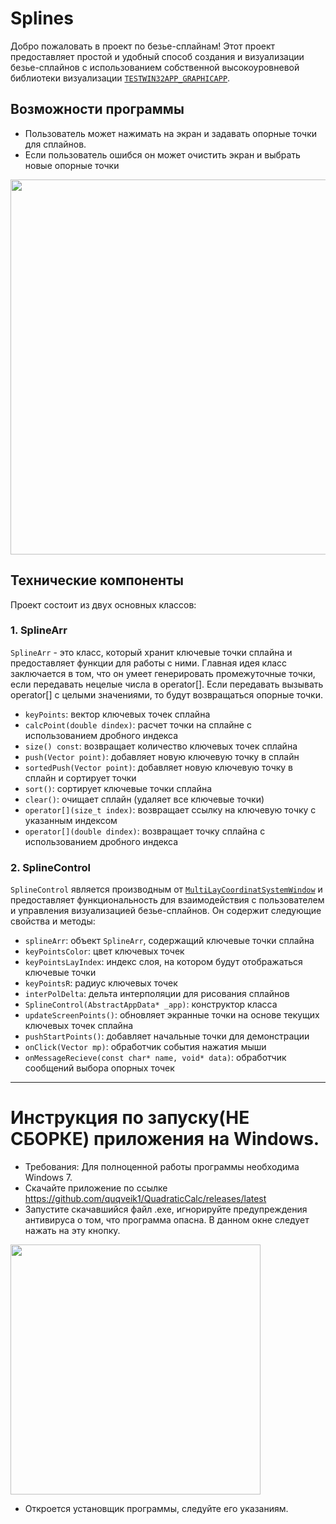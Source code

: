 # Splines

Добро пожаловать в проект по безье-сплайнам! Этот проект предоставляет простой и удобный способ создания и визуализации безье-сплайнов с использованием собственной высокоуровневой библиотеки визуализации [`TESTWIN32APP_GRAPHICAPP`](https://github.com/quqveik1/TESTWIN32_GRAPHICAPP).

## Возможности программы
- Пользователь может нажимать на экран и задавать опорные точки для сплайнов.
- Если пользователь ошибся он может очистить экран и выбрать новые опорные точки

<img src="https://user-images.githubusercontent.com/64206443/235349246-40d57425-71fa-4c71-8611-0360a097dc5b.png" width="600">


## Технические компоненты

Проект состоит из двух основных классов:

### 1. SplineArr

`SplineArr` - это класс, который хранит ключевые точки сплайна и предоставляет функции для работы с ними.
Главная идея класс заключается в том, что он умеет генерировать промежуточные точки, если передавать нецелые числа в operator[]. Если передавать вызывать operator[] с целыми значениями,
то будут возвращаться опорные точки. 

- `keyPoints`: вектор ключевых точек сплайна
- `calcPoint(double dindex)`: расчет точки на сплайне с использованием дробного индекса
- `size() const`: возвращает количество ключевых точек сплайна
- `push(Vector point)`: добавляет новую ключевую точку в сплайн
- `sortedPush(Vector point)`: добавляет новую ключевую точку в сплайн и сортирует точки
- `sort()`: сортирует ключевые точки сплайна
- `clear()`: очищает сплайн (удаляет все ключевые точки)
- `operator[](size_t index)`: возвращает ссылку на ключевую точку с указанным индексом
- `operator[](double dindex)`: возвращает точку сплайна с использованием дробного индекса

### 2. SplineControl

`SplineControl` является производным от [`MultiLayCoordinatSystemWindow`](https://github.com/quqveik1/TESTWIN32_GRAPHICAPP/blob/main/MultiLayCoordinatSystemWindow.h) и предоставляет функциональность для взаимодействия с пользователем и управления визуализацией безье-сплайнов. Он содержит следующие свойства и методы:

- `splineArr`: объект `SplineArr`, содержащий ключевые точки сплайна
- `keyPointsColor`: цвет ключевых точек
- `keyPointsLayIndex`: индекс слоя, на котором будут отображаться ключевые точки
- `keyPointsR`: радиус ключевых точек
- `interPolDelta`: дельта интерполяции для рисования сплайнов
- `SplineControl(AbstractAppData* _app)`: конструктор класса
- `updateScreenPoints()`: обновляет экранные точки на основе текущих ключевых точек сплайна
- `pushStartPoints()`: добавляет начальные точки для демонстрации
- `onClick(Vector mp)`: обработчик события нажатия мыши
- `onMessageRecieve(const char* name, void* data)`: обработчик сообщений выбора опорных точек

--------------------------
# Инструкция по запуску(НЕ СБОРКЕ) приложения на Windows. 
- Требования: Для полноценной работы программы необходима Windows 7.
- Скачайте приложение по ссылке https://github.com/quqveik1/QuadraticCalc/releases/latest
- Запустите скачавшийся файл .exe, игнорируйте предупреждения антивируса о том, что программа опасна.
В данном окне следует нажать на эту кнопку.

<img src="https://user-images.githubusercontent.com/64206443/182945554-ed4d18c6-a25d-4d0d-a331-e268643b3031.png" width="400">

- Откроется установщик программы, следуйте его указаниям.


